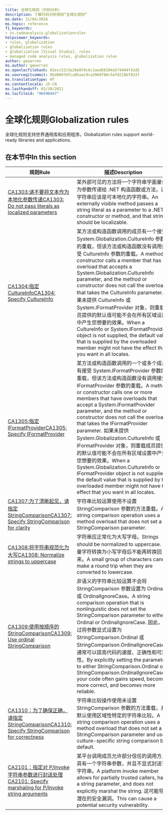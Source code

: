 ```yaml
---
title: 全球化规则（代码分析）
description: 了解代码分析规则“全球化规则”
ms.date: 11/04/2016
ms.topic: reference
f1_keywords:
- vs.codeanalysis.globalizationrules
helpviewer_keywords:
- rules, globalization
- globalization rules
- globalization [Visual Studio], rules
- managed code analysis rules, globalization rules
author: gewarren
ms.author: gewarren
ms.openlocfilehash: 83ecc52c5e20e074c6c1aed68204a574494f42d5
ms.sourcegitcommit: 05d0087dfca85aac9ca2960f86c5efd218bf833f
ms.translationtype: HT
ms.contentlocale: zh-CN
ms.lasthandoff: 03/30/2021
ms.locfileid: "96590447"
---
```

# <a name="globalization-rules"></a><span data-ttu-id="8b5b7-103">全球化规则</span><span class="sxs-lookup"><span data-stu-id="8b5b7-103">Globalization rules</span></span>

<span data-ttu-id="8b5b7-104">全球化规则支持世界通用库和应用程序。</span><span class="sxs-lookup"><span data-stu-id="8b5b7-104">Globalization rules support world-ready libraries and applications.</span></span>

## <a name="in-this-section"></a><span data-ttu-id="8b5b7-105">在本节中</span><span class="sxs-lookup"><span data-stu-id="8b5b7-105">In this section</span></span>

|<span data-ttu-id="8b5b7-106">规则</span><span class="sxs-lookup"><span data-stu-id="8b5b7-106">Rule</span></span>|<span data-ttu-id="8b5b7-107">描述</span><span class="sxs-lookup"><span data-stu-id="8b5b7-107">Description</span></span>|
|----------|-----------------|
|[<span data-ttu-id="8b5b7-108">CA1303:请不要将文本作为本地化参数传递</span><span class="sxs-lookup"><span data-stu-id="8b5b7-108">CA1303: Do not pass literals as localized parameters</span></span>](ca1303.md)|<span data-ttu-id="8b5b7-109">某外部可见的方法将一个字符串字面量作为参数传递给 .NET 构造函数或方法，该字符串应该是可本地化的字符串。</span><span class="sxs-lookup"><span data-stu-id="8b5b7-109">An externally visible method passes a string literal as a parameter to a .NET constructor or method, and that string should be localizable.</span></span>|
|[<span data-ttu-id="8b5b7-110">CA1304:指定 CultureInfo</span><span class="sxs-lookup"><span data-stu-id="8b5b7-110">CA1304: Specify CultureInfo</span></span>](ca1304.md)|<span data-ttu-id="8b5b7-111">某方法或构造函数调用的成员有一个接受 System.Globalization.CultureInfo 参数的重载，但该方法或构造函数没有调用接受 CultureInfo 参数的重载。</span><span class="sxs-lookup"><span data-stu-id="8b5b7-111">A method or constructor calls a member that has an overload that accepts a System.Globalization.CultureInfo parameter, and the method or constructor does not call the overload that takes the CultureInfo parameter.</span></span> <span data-ttu-id="8b5b7-112">如果未提供 CultureInfo 或 System.IFormatProvider 对象，则重载成员提供的默认值可能不会在所有区域设置中产生您想要的效果。</span><span class="sxs-lookup"><span data-stu-id="8b5b7-112">When a CultureInfo or System.IFormatProvider object is not supplied, the default value that is supplied by the overloaded member might not have the effect that you want in all locales.</span></span>|
|[<span data-ttu-id="8b5b7-113">CA1305:指定 IFormatProvider</span><span class="sxs-lookup"><span data-stu-id="8b5b7-113">CA1305: Specify IFormatProvider</span></span>](ca1305.md)|<span data-ttu-id="8b5b7-114">某方法或构造函数调用的一个或多个成员有接受 System.IFormatProvider 参数的重载，但该方法或构造函数没有调用接受 IFormatProvider 参数的重载。</span><span class="sxs-lookup"><span data-stu-id="8b5b7-114">A method or constructor calls one or more members that have overloads that accept a System.IFormatProvider parameter, and the method or constructor does not call the overload that takes the IFormatProvider parameter.</span></span> <span data-ttu-id="8b5b7-115">如果未提供 System.Globalization.CultureInfo 或 IFormatProvider 对象，则重载成员提供的默认值可能不会在所有区域设置中产生您想要的效果。</span><span class="sxs-lookup"><span data-stu-id="8b5b7-115">When a System.Globalization.CultureInfo or IFormatProvider object is not supplied, the default value that is supplied by the overloaded member might not have the effect that you want in all locales.</span></span>|
|[<span data-ttu-id="8b5b7-116">CA1307:为了清晰起见，请指定 StringComparison</span><span class="sxs-lookup"><span data-stu-id="8b5b7-116">CA1307: Specify StringComparison for clarity</span></span>](ca1307.md)|<span data-ttu-id="8b5b7-117">字符串比较运算使用不设置 StringComparison 参数的方法重载。</span><span class="sxs-lookup"><span data-stu-id="8b5b7-117">A string comparison operation uses a method overload that does not set a StringComparison parameter.</span></span>|
|[<span data-ttu-id="8b5b7-118">CA1308:将字符串规范化为大写</span><span class="sxs-lookup"><span data-stu-id="8b5b7-118">CA1308: Normalize strings to uppercase</span></span>](ca1308.md)|<span data-ttu-id="8b5b7-119">字符串应正常化为大写字母。</span><span class="sxs-lookup"><span data-stu-id="8b5b7-119">Strings should be normalized to uppercase.</span></span> <span data-ttu-id="8b5b7-120">少量字符转换为小写字母后不能再转换回来。</span><span class="sxs-lookup"><span data-stu-id="8b5b7-120">A small group of characters cannot make a round trip when they are converted to lowercase.</span></span>|
|[<span data-ttu-id="8b5b7-121">CA1309:使用按顺序的 StringComparison</span><span class="sxs-lookup"><span data-stu-id="8b5b7-121">CA1309: Use ordinal StringComparison</span></span>](ca1309.md)|<span data-ttu-id="8b5b7-122">非语义的字符串比较运算不会将 StringComparison 参数设置为 Ordinal 或 OrdinalIgnoreCase。</span><span class="sxs-lookup"><span data-stu-id="8b5b7-122">A string comparison operation that is nonlinguistic does not set the StringComparison parameter to either Ordinal or OrdinalIgnoreCase.</span></span> <span data-ttu-id="8b5b7-123">因此，通过将参数显式设置为 StringComparison.Ordinal 或 StringComparison.OrdinalIgnoreCase，通常可以提高代码的速度、正确性和可靠性。</span><span class="sxs-lookup"><span data-stu-id="8b5b7-123">By explicitly setting the parameter to either StringComparison.Ordinal or StringComparison.OrdinalIgnoreCase, your code often gains speed, becomes more correct, and becomes more reliable.</span></span>|
|[<span data-ttu-id="8b5b7-124">CA1310：为了确保正确，请指定 StringComparison</span><span class="sxs-lookup"><span data-stu-id="8b5b7-124">CA1310: Specify StringComparison for correctness</span></span>](ca1310.md)|<span data-ttu-id="8b5b7-125">字符串比较操作使用未设置 StringComparison 参数的方法重载，并默认使用区域性特定的字符串比较。</span><span class="sxs-lookup"><span data-stu-id="8b5b7-125">A string comparison operation uses a method overload that does not set a StringComparison parameter and uses culture-specific string comparison by default.</span></span>|
|[<span data-ttu-id="8b5b7-126">CA2101：指定对 P/Invoke 字符串参数进行封送处理</span><span class="sxs-lookup"><span data-stu-id="8b5b7-126">CA2101: Specify marshaling for P/Invoke string arguments</span></span>](ca2101.md)|<span data-ttu-id="8b5b7-127">某平台调用成员允许部分信任的调用方，具有一个字符串参数，并且不显式封送该字符串。</span><span class="sxs-lookup"><span data-stu-id="8b5b7-127">A platform invoke member allows for partially trusted callers, has a string parameter, and does not explicitly marshal the string.</span></span> <span data-ttu-id="8b5b7-128">这可能导致潜在的安全漏洞。</span><span class="sxs-lookup"><span data-stu-id="8b5b7-128">This can cause a potential security vulnerability.</span></span>|
